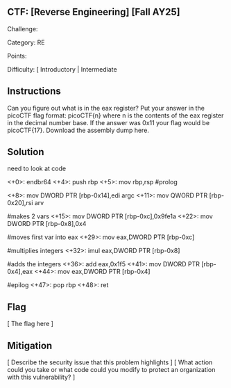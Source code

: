 ## CTF: [Reverse Engineering] [Fall AY25]
Challenge: 

Category:   RE

Points:

Difficulty: [ Introductory | Intermediate

## Instructions
Can you figure out what is in the eax register? Put your answer in the picoCTF flag format: picoCTF{n} where n is the contents of the eax register in the decimal number base. If the answer was 0x11 your flag would be picoCTF{17}.
Download the assembly dump here.

## Solution
need to look at code 



<+0>:     endbr64 
<+4>:     push   rbp
<+5>:     mov    rbp,rsp
#prolog

<+8>:     mov    DWORD PTR [rbp-0x14],edi argc 
<+11>:    mov    QWORD PTR [rbp-0x20],rsi arv

#makes 2 vars
<+15>:    mov    DWORD PTR [rbp-0xc],0x9fe1a 
<+22>:    mov    DWORD PTR [rbp-0x8],0x4

#moves first var into eax
<+29>:    mov    eax,DWORD PTR [rbp-0xc]

#multiplies integers
<+32>:    imul   eax,DWORD PTR [rbp-0x8]

#adds the integers
<+36>:    add    eax,0x1f5
<+41>:    mov    DWORD PTR [rbp-0x4],eax
<+44>:    mov    eax,DWORD PTR [rbp-0x4]

#epilog
<+47>:    pop    rbp
<+48>:    ret
## Flag

[ The flag here ]

## Mitigation

[ Describe the security issue that this problem highlights ]
[ What action could you take or what code could you modify to protect an organization with this vulnerability? ]
